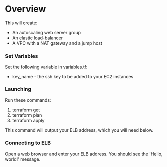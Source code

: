 # Overview

This will create:

 * An autoscaling web server group
 * An elastic load-balancer
 * A VPC with a NAT gateway and a jump host

### Set Variables

Set the following variable in variables.tf:

 * key_name - the ssh key to be added to your EC2 instances

### Launching

Run these commands:

1. terraform get
2. terraform plan
3. terraform apply

This command will output your ELB address, which you will need below.

### Connecting to ELB

Open a web browser and enter your ELB address. You should see the 'Hello, world!' message.
